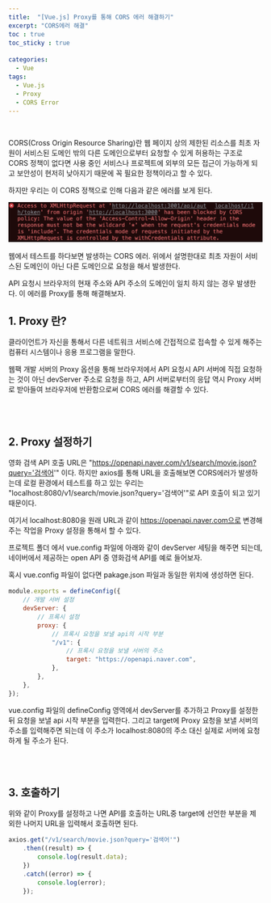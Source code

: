 ```yaml
---
title:  "[Vue.js] Proxy를 통해 CORS 에러 해결하기"
excerpt: "CORS에러 해결"
toc : true
toc_sticky : true

categories:
  - Vue
tags: 
  - Vue.js
  - Proxy
  - CORS Error
---
```


<br/>




CORS(Cross Origin Resource Sharing)란 웹 페이지 상의 제한된 리소스를 최초 자원이 서비스된 도메인 밖의 다른 도메인으로부터 요청할 수 있게 허용하는 구조로
CORS 정책이 없다면 사용 중인 서비스나 프로젝트에 외부의 모든 접근이 가능하게 되고 보안성이 현저히 낮아지기 때문에 꼭 필요한 정책이라고 할 수 있다.

하지만 우리는 이 CORS 정책으로 인해 다음과 같은 에러를 보게 된다.

<img src="/assets/images/cors_error.png">

<br/>

웹에서 테스트를 하다보면 발생하는 CORS 에러. 위에서 설명한대로 최초 자원이 서비스된 도메인이 아닌 다른 도메인으로 요청을 해서 발생한다.

API 요청시 브라우저의 현재 주소와 API 주소의 도메인이 일치 하지 않는 경우 발생한다. 이 에러를 Proxy를 통해 해결해보자.


## 1. Proxy 란?

클라이언트가 자신을 통해서 다른 네트워크 서비스에 간접적으로 접속할 수 있게 해주는 컴퓨터 시스템이나 응용 프로그램을 말한다.

웹팩 개발 서버의 Proxy 옵션을 통해 브라우저에서 API 요청시 API 서버에 직접 요청하는 것이 아닌 devServer 주소로 요청을 하고, 
API 서버로부터의 응답 역시 Proxy 서버로 받아들여 브라우저에 반환함으로써 CORS 에러를 해결할 수 있다.


<br/><br/>


## 2. Proxy 설정하기

영화 검색 API 호출 URL은 "https://openapi.naver.com/v1/search/movie.json?query='검색어'" 이다. 
하지만 axios를 통해 URL을 호출해보면 CORS에러가 발생하는데 로컬 환경에서 테스트를 하고 있는 우리는 "localhost:8080/v1/search/movie.json?query='검색어'"로 API 호출이 되고 있기 때문이다.

여기서 localhost:8080을 원래 URL과 같이 https://openapi.naver.com으로 변경해주는 작업을 Proxy 설정을 통해서 할 수 있다.

프로젝트 폴더 에서 vue.config 파일에 아래와 같이 devServer 세팅을 해주면 되는데, 
네이버에서 제공하는 open API 중 영화검색 API를 예로 들어보자.

혹시 vue.config 파일이 없다면 pakage.json 파일과 동일한 위치에 생성하면 된다.


```javascript
module.exports = defineConfig({
    // 개발 서버 설정
    devServer: {
        // 프록시 설정
        proxy: {
            // 프록시 요청을 보낼 api의 시작 부분
            "/v1": {
                // 프록시 요청을 보낼 서버의 주소
                target: "https://openapi.naver.com",
            },
        },
    },
});
```

vue.config 파일의 defineConfig 영역에서 devServer를 추가하고 Proxy를 설정한뒤 요청을 보낼 api 시작 부분을 입력한다.
그리고 target에 Proxy 요청을 보낼 서버의 주소를 입력해주면 되는데 이 주소가 localhost:8080의 주소 대신 실제로 서버에 요청하게 될 주소가 된다.


<br/><br/>


## 3. 호출하기

위와 같이 Proxy를 설정하고 나면 API를 호출하는 URL중 target에 선언한 부분을 제외한 나머지 URL을 입력해서 호출하면 된다.

```javascript
axios.get("/v1/search/movie.json?query='검색어'")
    .then((result) => {
        console.log(result.data);
    })
    .catch((error) => {
        console.log(error);
    });
```









